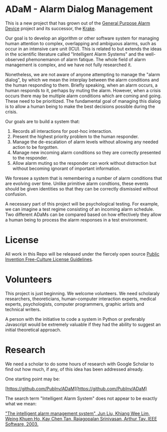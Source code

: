 # ADaM - Alarm Dialog Management

This is a new project that has grown out of the [General Purpose Alarm Device](https://github.com/PubInv/general-purpose-alarm-device) project
and its successor, the [Krake](https://github.com/PubInv/krake).

Our goal is to develop an algorithm or other software system for managing human attention to complex, overlapping and ambiguous alarms, such as occur
in an intensive care unit (ICU). This is related to but extends the ideas in the scientific literature called "Intelligent Alarm Systems" and 
the well-observed phemonemanon of alarm fatique.  The whole field of alarm management is complex, and we have not fully researched it.

Nonetheless, we are not aware of anyone attempting to manage the "alarm dialog", by which we mean the interplay between the alarm conditions and the human responding to them. Briefly speaking, when an alarm occurs, a human responds to it, perhaps by muting the alarm. However, when 
a crisis occurs there may be multiple alarm conditions which are coming and going. These need to be prioritized.
The fundamental goal of managing this dialog is to allow a human being to make the best decisions possible during the crisis. 

Our goals are to build a system that:
1. Records all interactions for post-hoc interaction.
2. Present the highest priority problem to the human responder.
3. Manage the de-escalation of alarm levels without allowing any needed action to be forgotten.
4. Manage new incoming alarm conditions so they are correctly presented to the responder.
5. Allow alarm muting so the responder can work without distraction but without becoming ignorant of important information.

We foresee a system that is remembering a number of alarm conditions that are evolving over time. Unlike primitive alarm condtions, these
events should be given identities so that they can be correctly dismissied without confusion.

A necessary part of this project will be psychological testing. For example, we can imagine a test regime consisting of an incoming alarm schedule.
Two different ADaMs can be compared based on how effectively they allow a human being to process the alarm responses in a test environment.

# License

All work in this Repo will be released under the fiercely open source [Public Invention Free-Culture License Guidelines](https://github.com/PubInv/PubInv-License-Guidelines).

# Volunteers

This project is just beginning. We welcome volunteers. We need scholaraly researchers, theoreticians, human-computer interaction experts, medical experts, psychologists, computer programmers, graphic artists and technical writers.

A person with the initiative to code a system in Python or preferably Javascript would be extremely valuable if they had the ability to suggest an initial theoretical approach.

# Research

We need a scholar to do some hours of research with Google Scholar to find out how much, if any, of this idea has been addressed already.

One starting point may be:

[https://github.com/PubInv/ADaM](https://github.com/PubInv/ADaM)


The search term "Intelligent Alarm System" does not appear to be exactly what we mean:

["The intelligent alarm management system", Jun Liu, Khiang Wee Lim, Weing Khuen Ho, Kay Chen Tan, Rajagopalan Srinivasan, Arthur Tay. IEEE Software, 2003.](https://www.researchgate.net/profile/Rajagopalan-Srinivasan-3/publication/3247961_The_intelligent_alarm_management_system/links/5860c85008ae329d61fcb03a/The-intelligent-alarm-management-system.pdf)

